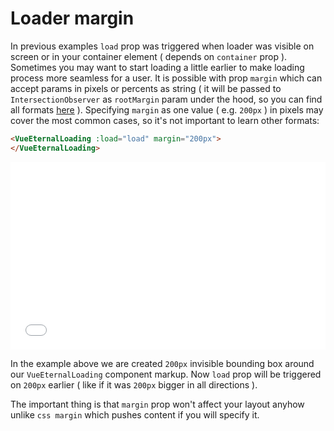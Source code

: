 # Loader margin

In previous examples `load` prop was triggered when loader was visible on screen or in your container element ( depends on `container` prop ). Sometimes you may want to start loading a little earlier to make loading process more seamless for a user. It is possible with prop `margin` which can accept params in pixels or percents as string ( it will be passed to `IntersectionObserver` as `rootMargin` param under the hood, so you can find all formats [here](https://developer.mozilla.org/en-US/docs/Web/API/IntersectionObserver/rootMargin)  ). Specifying `margin` as one value ( e.g. `200px` ) in pixels may cover the most common cases, so it's not important to learn other formats:

```html
<VueEternalLoading :load="load" margin="200px">
</VueEternalLoading>
```

<iframe width="100%" height="300" src="//jsfiddle.net/gavrashenko/omf723ve/47/embedded/result/dark/" allowfullscreen="allowfullscreen" allowpaymentrequest frameborder="0"></iframe>

In the example above we are created `200px` invisible bounding box around our `VueEternalLoading` component markup. Now `load` prop will be triggered on `200px` earlier  ( like if it was `200px` bigger in all directions ).

The important thing is that `margin` prop won't affect your layout anyhow unlike `css margin` which pushes content if you will specify it.
